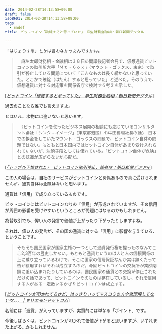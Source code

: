 ```yaml
---
date: 2014-02-28T14:13:58+09:00
draft: false
iso8601: 2014-02-28T14:13:58+09:00
tags:
  - undef
title: ビットコイン「破綻すると思っていた」　麻生財務金融相：朝日新聞デジタル

---
```


<p>「はじょうする」とかは言わなかったんですかね。</p>

<blockquote cite="http://www.asahi.com/articles/ASG2X2VKKG2XULFA006.html?iref=comtop_6_04" title="ビットコイン「破綻すると思っていた」　麻生財務金融相：朝日新聞デジタル" class="blockquote"><p>　麻生太郎財務相・金融相は２８日の閣議後記者会見で、仮想通貨ビットコインの取引所大手「Ｍｔ・Ｇｏｘ」（マウント・ゴックス、東京）で取引が停止している問題について「こんなものは長く続かないと思っていた。どこかで破綻（はたん）すると思っていた」と述べた。そのうえで、仮想通貨に対する対応策を関係省庁で検討する考えを示した。  </p></blockquote>

<div class="cite">[<cite><a href="http://www.asahi.com/articles/ASG2X2VKKG2XULFA006.html?iref=comtop_6_04">ビットコイン「破綻すると思っていた」　麻生財務金融相：朝日新聞デジタル</a></cite>]</div>

<p>過去のことなら誰でも言えますよ。</p>



<p>とはいえ、水物には違いないと思います。</p>

<blockquote cite="http://www.asahi.com/articles/ASG2V3CXCG2VUTIL005.html?ref=reca" title="「トラブル予想された」　ビットコイン取引停止、識者は：朝日新聞デジタル" class="blockquote"><p>　〈ビットコインを使ったビジネス展開の相談にも応じているコンサルタント会社「シンク・イメージ」（東京都港区）の牛田智明社長の話〉　日本での換金をしていたマウント・ゴックスの問題で、ビットコイン自体の問題ではない。もともと日本国内ではビットコイン自体があまり受け入れられていないが、決済手段としては優れている。「ビットコイン自体が危険」との認識が広がらないか心配だ。  </p></blockquote>

<div class="cite">[<cite><a href="http://www.asahi.com/articles/ASG2V3CXCG2VUTIL005.html?ref=reca">「トラブル予想された」　ビットコイン取引停止、識者は：朝日新聞デジタル</a></cite>]</div>

<p>この人の場合は、自社のサービスがビットコインと関係あるので真に受けられませんが、通貨自体は危険はないと思います。</p>

<p>通貨は「信用」で成り立っているものです。</p>

<p>ビットコインにはビットコインなりの「信用」が形成されていますが、その信用が周囲の影響を受けやすいというところが問題にはなるのかもしれません。</p>

<p>為替取引でも、偉い人の発言で価値が上がったり下がったりしますよね。</p>

<p>それは、偉い人の発言が、その国の通貨に対する「信用」に影響を与えている、ということです。</p>

<blockquote cite="http://horiemon.com/4463/" title="ビットコインが叩かれてるけど、はっきりいってマスコミの人全然理解してないな。。。 | ホリエモンドットコム" class="blockquote"><p>そもそも国民国家が国家主権の一つとして通貨発行権を握ったのなんてここ2,3百年の歴史しかない。もともと通貨というのは人と人の信頼関係の上に成り立っているわけで、そこに国家の信用保証なんか実は無くたって皆が信用すればそれは成立するのだ。今回ビットコインの交換所が突然閉鎖に追い込まれたりしているのは、国民国家の通貨との交換が停止されただけの話であって、ビットコインそのものは存在しているし、それを信用する人がある一定数いるかぎりビットコインは成立する。  </p></blockquote>

<div class="cite">[<cite><a href="http://horiemon.com/4463/">ビットコインが叩かれてるけど、はっきりいってマスコミの人全然理解してないな。。。 | ホリエモンドットコム</a></cite>]</div>

<p>名前には「通貨」が入っていますが、実質的には単なる「ポイント」です。</p>

<p>今後しばらくは、ビットコインが叩かれて価値が下がると思いますが、いずれまた上がる…かもしれません。</p>
    	